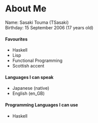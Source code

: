 # About Me
Name: Sasaki Touma (TSasaki)<br>
Birthday: 15 September 2006 (17 years old)<br>

#### Favourites
- Haskell
- Lisp
- Functional Programming
- Scottish accent

#### Languages I can speak
- Japanese (native)
- English (en_GB)

#### Programming Languages I can use
- Haskell
